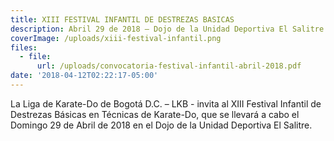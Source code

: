 ```yaml
---
title: XIII FESTIVAL INFANTIL DE DESTREZAS BASICAS
description: Abril 29 de 2018 – Dojo de la Unidad Deportiva El Salitre
coverImage: /uploads/xiii-festival-infantil.png
files:
  - file:
      url: /uploads/convocatoria-festival-infantil-abril-2018.pdf
date: '2018-04-12T02:22:17-05:00'
---
```

La Liga de Karate-Do de Bogotá D.C. – LKB - invita al XIII Festival Infantil de Destrezas Básicas en Técnicas de Karate-Do, que se llevará a cabo el Domingo 29 de Abril de 2018 en el Dojo de la Unidad Deportiva El Salitre.
